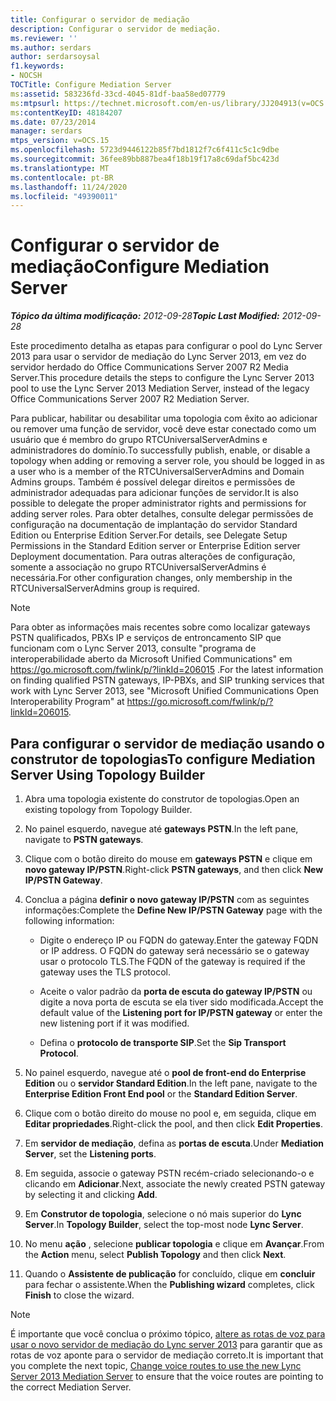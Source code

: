 ```yaml
---
title: Configurar o servidor de mediação
description: Configurar o servidor de mediação.
ms.reviewer: ''
ms.author: serdars
author: serdarsoysal
f1.keywords:
- NOCSH
TOCTitle: Configure Mediation Server
ms:assetid: 583236fd-33cd-4045-81df-baa58ed07779
ms:mtpsurl: https://technet.microsoft.com/en-us/library/JJ204913(v=OCS.15)
ms:contentKeyID: 48184207
ms.date: 07/23/2014
manager: serdars
mtps_version: v=OCS.15
ms.openlocfilehash: 5723d9446122b85f7bd1812f7c6f411c5c1c9dbe
ms.sourcegitcommit: 36fee89bb887bea4f18b19f17a8c69daf5bc423d
ms.translationtype: MT
ms.contentlocale: pt-BR
ms.lasthandoff: 11/24/2020
ms.locfileid: "49390011"
---
```

# <a name="configure-mediation-server"></a><span data-ttu-id="bd8e1-103">Configurar o servidor de mediação</span><span class="sxs-lookup"><span data-stu-id="bd8e1-103">Configure Mediation Server</span></span>

<div data-xmlns="http://www.w3.org/1999/xhtml">

<div class="topic" data-xmlns="http://www.w3.org/1999/xhtml" data-msxsl="urn:schemas-microsoft-com:xslt" data-cs="https://msdn.microsoft.com/">

<div data-asp="https://msdn2.microsoft.com/asp">



</div>

<div id="mainSection">

<div id="mainBody"><span data-ttu-id="bd8e1-104">

<span> </span></span><span class="sxs-lookup"><span data-stu-id="bd8e1-104">

<span> </span></span></span>

<span data-ttu-id="bd8e1-105">_**Tópico da última modificação:** 2012-09-28_</span><span class="sxs-lookup"><span data-stu-id="bd8e1-105">_**Topic Last Modified:** 2012-09-28_</span></span>

<span data-ttu-id="bd8e1-106">Este procedimento detalha as etapas para configurar o pool do Lync Server 2013 para usar o servidor de mediação do Lync Server 2013, em vez do servidor herdado do Office Communications Server 2007 R2 Media Server.</span><span class="sxs-lookup"><span data-stu-id="bd8e1-106">This procedure details the steps to configure the Lync Server 2013 pool to use the Lync Server 2013 Mediation Server, instead of the legacy Office Communications Server 2007 R2 Mediation Server.</span></span>

<span data-ttu-id="bd8e1-107">Para publicar, habilitar ou desabilitar uma topologia com êxito ao adicionar ou remover uma função de servidor, você deve estar conectado como um usuário que é membro do grupo RTCUniversalServerAdmins e administradores do domínio.</span><span class="sxs-lookup"><span data-stu-id="bd8e1-107">To successfully publish, enable, or disable a topology when adding or removing a server role, you should be logged in as a user who is a member of the RTCUniversalServerAdmins and Domain Admins groups.</span></span> <span data-ttu-id="bd8e1-108">Também é possível delegar direitos e permissões de administrador adequadas para adicionar funções de servidor.</span><span class="sxs-lookup"><span data-stu-id="bd8e1-108">It is also possible to delegate the proper administrator rights and permissions for adding server roles.</span></span> <span data-ttu-id="bd8e1-109">Para obter detalhes, consulte delegar permissões de configuração na documentação de implantação do servidor Standard Edition ou Enterprise Edition Server.</span><span class="sxs-lookup"><span data-stu-id="bd8e1-109">For details, see Delegate Setup Permissions in the Standard Edition server or Enterprise Edition server Deployment documentation.</span></span> <span data-ttu-id="bd8e1-110">Para outras alterações de configuração, somente a associação no grupo RTCUniversalServerAdmins é necessária.</span><span class="sxs-lookup"><span data-stu-id="bd8e1-110">For other configuration changes, only membership in the RTCUniversalServerAdmins group is required.</span></span>

<div>


> [!NOTE]  
> <span data-ttu-id="bd8e1-111">Para obter as informações mais recentes sobre como localizar gateways PSTN qualificados, PBXs IP e serviços de entroncamento SIP que funcionam com o Lync Server 2013, consulte "programa de interoperabilidade aberto da Microsoft Unified Communications" em <A href="https://go.microsoft.com/fwlink/p/?linkid=206015">https://go.microsoft.com/fwlink/p/?linkId=206015</A> .</span><span class="sxs-lookup"><span data-stu-id="bd8e1-111">For the latest information on finding qualified PSTN gateways, IP-PBXs, and SIP trunking services that work with Lync Server 2013, see "Microsoft Unified Communications Open Interoperability Program" at <A href="https://go.microsoft.com/fwlink/p/?linkid=206015">https://go.microsoft.com/fwlink/p/?linkId=206015</A>.</span></span>



</div>

<div>

## <a name="to-configure-mediation-server-using-topology-builder"></a><span data-ttu-id="bd8e1-112">Para configurar o servidor de mediação usando o construtor de topologias</span><span class="sxs-lookup"><span data-stu-id="bd8e1-112">To configure Mediation Server Using Topology Builder</span></span>

1.  <span data-ttu-id="bd8e1-113">Abra uma topologia existente do construtor de topologias.</span><span class="sxs-lookup"><span data-stu-id="bd8e1-113">Open an existing topology from Topology Builder.</span></span>

2.  <span data-ttu-id="bd8e1-114">No painel esquerdo, navegue até **gateways PSTN**.</span><span class="sxs-lookup"><span data-stu-id="bd8e1-114">In the left pane, navigate to **PSTN gateways**.</span></span>

3.  <span data-ttu-id="bd8e1-115">Clique com o botão direito do mouse em **gateways PSTN** e clique em **novo gateway IP/PSTN**.</span><span class="sxs-lookup"><span data-stu-id="bd8e1-115">Right-click **PSTN gateways**, and then click **New IP/PSTN Gateway**.</span></span>

4.  <span data-ttu-id="bd8e1-116">Conclua a página **definir o novo gateway IP/PSTN** com as seguintes informações:</span><span class="sxs-lookup"><span data-stu-id="bd8e1-116">Complete the **Define New IP/PSTN Gateway** page with the following information:</span></span>
    
      - <span data-ttu-id="bd8e1-117">Digite o endereço IP ou FQDN do gateway.</span><span class="sxs-lookup"><span data-stu-id="bd8e1-117">Enter the gateway FQDN or IP address.</span></span> <span data-ttu-id="bd8e1-118">O FQDN do gateway será necessário se o gateway usar o protocolo TLS.</span><span class="sxs-lookup"><span data-stu-id="bd8e1-118">The FQDN of the gateway is required if the gateway uses the TLS protocol.</span></span>
    
      - <span data-ttu-id="bd8e1-119">Aceite o valor padrão da **porta de escuta do gateway IP/PSTN** ou digite a nova porta de escuta se ela tiver sido modificada.</span><span class="sxs-lookup"><span data-stu-id="bd8e1-119">Accept the default value of the **Listening port for IP/PSTN gateway** or enter the new listening port if it was modified.</span></span>
    
      - <span data-ttu-id="bd8e1-120">Defina o **protocolo de transporte SIP**.</span><span class="sxs-lookup"><span data-stu-id="bd8e1-120">Set the **Sip Transport Protocol**.</span></span>

5.  <span data-ttu-id="bd8e1-121">No painel esquerdo, navegue até o **pool de front-end do Enterprise Edition** ou o **servidor Standard Edition**.</span><span class="sxs-lookup"><span data-stu-id="bd8e1-121">In the left pane, navigate to the **Enterprise Edition Front End pool** or the **Standard Edition Server**.</span></span>

6.  <span data-ttu-id="bd8e1-122">Clique com o botão direito do mouse no pool e, em seguida, clique em **Editar propriedades**.</span><span class="sxs-lookup"><span data-stu-id="bd8e1-122">Right-click the pool, and then click **Edit Properties**.</span></span>

7.  <span data-ttu-id="bd8e1-123">Em **servidor de mediação**, defina as **portas de escuta**.</span><span class="sxs-lookup"><span data-stu-id="bd8e1-123">Under **Mediation Server**, set the **Listening ports**.</span></span>

8.  <span data-ttu-id="bd8e1-124">Em seguida, associe o gateway PSTN recém-criado selecionando-o e clicando em **Adicionar**.</span><span class="sxs-lookup"><span data-stu-id="bd8e1-124">Next, associate the newly created PSTN gateway by selecting it and clicking **Add**.</span></span>

9.  <span data-ttu-id="bd8e1-125">Em **Construtor de topologia**, selecione o nó mais superior do **Lync Server**.</span><span class="sxs-lookup"><span data-stu-id="bd8e1-125">In **Topology Builder**, select the top-most node **Lync Server**.</span></span>

10. <span data-ttu-id="bd8e1-126">No menu **ação** , selecione **publicar topologia** e clique em **Avançar**.</span><span class="sxs-lookup"><span data-stu-id="bd8e1-126">From the **Action** menu, select **Publish Topology** and then click **Next**.</span></span>

11. <span data-ttu-id="bd8e1-127">Quando o **Assistente de publicação** for concluído, clique em **concluir** para fechar o assistente.</span><span class="sxs-lookup"><span data-stu-id="bd8e1-127">When the **Publishing wizard** completes, click **Finish** to close the wizard.</span></span>

<div>


> [!NOTE]  
> <span data-ttu-id="bd8e1-128">É importante que você conclua o próximo tópico, <A href="change-voice-routes-to-use-the-new-lync-server-2013-mediation-server.md">altere as rotas de voz para usar o novo servidor de mediação do Lync server 2013</A> para garantir que as rotas de voz aponte para o servidor de mediação correto.</span><span class="sxs-lookup"><span data-stu-id="bd8e1-128">It is important that you complete the next topic, <A href="change-voice-routes-to-use-the-new-lync-server-2013-mediation-server.md">Change voice routes to use the new Lync Server 2013 Mediation Server</A> to ensure that the voice routes are pointing to the correct Mediation Server.</span></span>



<span data-ttu-id="bd8e1-129"></div>

</div>

</div>

<span> </span>

</div>

</div>

</span><span class="sxs-lookup"><span data-stu-id="bd8e1-129"></div>

</div>

</div>

<span> </span>

</div>

</div>

</span></span></div>

